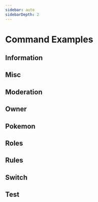 ```yaml
---
sidebar: auto
sidebarDepth: 2
---
```


# Command Examples

## Information

## Misc

## Moderation

## Owner

## Pokemon

## Roles

## Rules

## Switch

## Test